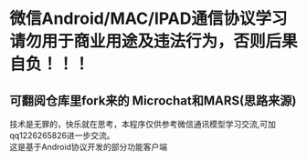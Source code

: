 微信Android/MAC/IPAD通信协议学习  
请勿用于商业用途及违法行为，否则后果自负！！！
==== 
可翻阅仓库里fork来的 Microchat和MARS(思路来源)
-------  
技术是无罪的，快乐就在思考，本程序仅供参考微信通讯模型学习交流,可加qq1226265826进一步交流。  
这是基于Android协议开发的部分功能客户端  






